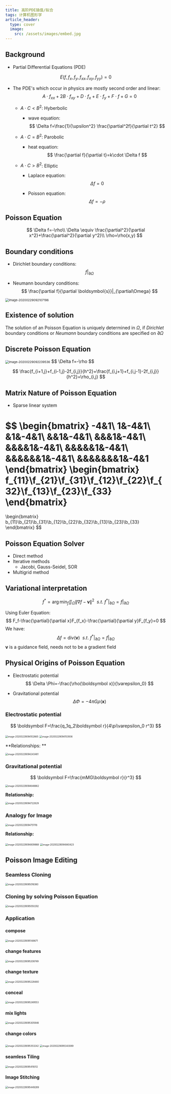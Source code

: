 ```yaml
---
title: 高阶PDE插值/拟合
tags: 计算机图形学
article_header:
  type: cover
  image:
    src: /assets/images/embed.jpg
---
```


<!--more-->

## Background

* Partial Differential Equations (PDE)

$$
E(f,f_x,f_y,f_{xx},f_{xy},f_{yy})=0
$$

* The PDE's which occur in physics are mostly second order and linear:
	$$
	A\cdot f_{xx}+2B\cdot f_{xy}+D\cdot f_x+E\cdot f_y+F\cdot f+G=0
	$$

	* $A\cdot C<B^2$: Hyberbolic

		* wave equation:
			$$
			\Delta f=\frac{1}{\upsilon^2} \frac{\partial^2f}{\partial t^2}
			$$

	* $A\cdot C=B^2$: Parobolic

		* heat equation:
			$$
			\frac{\partial f}{\partial t}=k\cdot \Delta f
			$$

	* $A\cdot C>B^2$: Elliptic

		* Laplace equation:
			$$
			\Delta f=0
			$$

		* Poisson equation:
			$$
			\Delta f=-\rho
			$$
			

## Poisson Equation

$$
\Delta f=-\rho\\
\Delta \equiv \frac{\partial^2}{\partial x^2}+\frac{\partial^2}{\partial y^2}\\
\rho=\rho(x,y)
$$

## Boundary conditions

* Dirichlet boundary conditions:
	$$
	f|_{\partial \Omega}
	$$

* Neumann boundary conditions:
	$$
	\frac{\partial f}{\partial \boldsymbol{s}}|_{\partial\Omega}
	$$

<img src="/assets/images/高阶PDE插值拟合.assets/image-20200229092107196.png" alt="image-20200229092107196" style="zoom:67%;" />

## Existence of solution

The solution of an Poisson Equation is uniquely determined in $\Omega$, if *Dirichlet* boundary conditions or *Neumann* boundary conditions are specified on $\partial \Omega$

## Discrete Poisson Equation

<img src="/assets/images/高阶PDE插值拟合.assets/image-20200229092239536.png" alt="image-20200229092239536" style="zoom:67%;" />
$$
\Delta f=-\rho
$$

$$
\frac{f_{i+1,j}+f_{i-1,j}-2f_{i,j}}{h^2}+\frac{f_{i,j+1}+f_{i,j-1}-2f_{i,j}}{h^2}=\rho_{i,j}
$$

## Matrix Nature of Poisson Equation

* Sparse linear system

$$
\begin{bmatrix}
-4&1\\
1&-4&1\\
&1&-4&1\\
&&1&-4&1\\
&&&1&-4&1\\
&&&&1&-4&1\\
&&&&&1&-4&1\\
&&&&&&1&-4&1\\
&&&&&&&1&-4&1
\end{bmatrix}
\begin{bmatrix}
f_{11}\\f_{21}\\f_{31}\\f_{12}\\f_{22}\\f_{32}\\f_{13}\\f_{23}\\f_{33}
\end{bmatrix}
=
\begin{bmatrix}
b_{11}\\b_{21}\\b_{31}\\b_{12}\\b_{22}\\b_{32}\\b_{13}\\b_{23}\\b_{33}
\end{bmatrix}
$$

## Poisson Equation Solver

* Direct method
* Iterative methods
	* Jacobi, Gauss-Seidel, SOR
* Multigrid method

## Variational interpretation

$$
f^*=\arg\min_f\iint_{\Omega}\|\nabla f-\boldsymbol v\|^2\ \ s.t.\ f^*|_{\partial \Omega}=f|_{\partial \Omega}
$$

Using Euler Equation:
$$
F_f-\frac{\partial}{\partial x}F_{f_x}-\frac{\partial}{\partial y}F_{f_y}=0
$$
We have:
$$
\Delta f=\mathrm{div}(\boldsymbol v)\ \ s.t.\ f^*|_{\partial \Omega}=f|_{\partial \Omega}
$$
$\boldsymbol v$ is a guidance field, needs not to be a gradient field

## Physical Origins of Poisson Equation

* Electrostatic potential
	$$
	\Delta \Phi=-\frac{\rho(\boldsymbol x)}{\varepsilon_0}
	$$

* Gravitational potential
	$$
	\Delta \Phi=-4\pi G\rho(\boldsymbol x)
	$$

### Electrostatic potential

$$
\boldsymbol F=\frac{q_1q_2\boldsymbol r}{4\pi\varepsilon_0 r^3}
$$

<img src="/assets/images/高阶PDE插值拟合.assets/image-20200229094102665.png" alt="image-20200229094102665" style="zoom:50%;" />

<img src="/assets/images/高阶PDE插值拟合.assets/image-20200229094153936.png" alt="image-20200229094153936" style="zoom: 50%;" />

**Relationships: **

<img src="/assets/images/高阶PDE插值拟合.assets/image-20200229094243481.png" alt="image-20200229094243481" style="zoom:50%;" />

###  Gravitational potential

$$
\boldsymbol F=\frac{mMG\boldsymbol r}{r^3}
$$

<img src="/assets/images/高阶PDE插值拟合.assets/image-20200229094646662.png" alt="image-20200229094646662" style="zoom: 50%;" />

**Relationship:**

<img src="/assets/images/高阶PDE插值拟合.assets/image-20200229094722829.png" alt="image-20200229094722829" style="zoom:50%;" />

### Analogy for Image 

<img src="/assets/images/高阶PDE插值拟合.assets/image-20200229094751116.png" alt="image-20200229094751116" style="zoom:50%;" />

**Relationship:**

<img src="/assets/images/高阶PDE插值拟合.assets/image-20200229094809868.png" alt="image-20200229094809868" style="zoom:50%;" />

<img src="/assets/images/高阶PDE插值拟合.assets/image-20200229094840423.png" alt="image-20200229094840423" style="zoom:50%;" />

## Poisson Image Editing

### Seamless Cloning

<img src="/assets/images/高阶PDE插值拟合.assets/image-20200229095016380.png" alt="image-20200229095016380" style="zoom:50%;" />

### Cloning by solving Poisson Equation

<img src="/assets/images/高阶PDE插值拟合.assets/image-20200229095050292.png" alt="image-20200229095050292" style="zoom:50%;" />

### Application

#### compose

<img src="/assets/images/高阶PDE插值拟合.assets/image-20200229095148671.png" alt="image-20200229095148671" style="zoom:50%;" />

#### change features

<img src="/assets/images/高阶PDE插值拟合.assets/image-20200229095208749.png" alt="image-20200229095208749" style="zoom:50%;" />

#### change texture

<img src="/assets/images/高阶PDE插值拟合.assets/image-20200229095228480.png" alt="image-20200229095228480" style="zoom:50%;" />

#### conceal

<img src="/assets/images/高阶PDE插值拟合.assets/image-20200229095249553.png" alt="image-20200229095249553" style="zoom:50%;" />

#### mix lights

<img src="/assets/images/高阶PDE插值拟合.assets/image-20200229095305946.png" alt="image-20200229095305946" style="zoom:50%;" />

#### change colors

<img src="/assets/images/高阶PDE插值拟合.assets/image-20200229095353242.png" alt="image-20200229095353242" style="zoom:50%;" />

<img src="/assets/images/高阶PDE插值拟合.assets/image-20200229095343089.png" alt="image-20200229095343089" style="zoom:50%;" />

#### seamless Tiling

<img src="/assets/images/高阶PDE插值拟合.assets/image-20200229095419312.png" alt="image-20200229095419312" style="zoom:50%;" />

#### Image Stitching

<img src="/assets/images/高阶PDE插值拟合.assets/image-20200229095449289.png" alt="image-20200229095449289" style="zoom:50%;" />